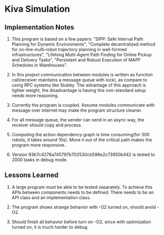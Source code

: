# Kiva Simulation

## Implementation Notes

1. This program is based on a few papers: "SIPP: Safe Interval Path Planning for Dynamic Environments",
 "Complete decentralized method for on-line multi-robot trajectory planning in well-formed infrastructures",
 "Lifelong Multi-Agent Path Finding for Online Pickup and Delivery Tasks",
 "Persistent and Robust Execution of MAPF Schedules in Warehouses".

2. In this project communication between modules is written
as function call(receiver maintains a message queue with lock),
as compare to using RPC systems like Stubby. The advantage of this
approach is lighter weight, the disadvantage is having this non-standard
setup needs more reasoning.

3. Currently the program is coupled. Assume modules communicate with
message over internet may make the program structure cleaner.

4. For all message queue, the sender can send in an async way, the receiver should copy and process.

5. Computing the action dependency graph is time consuming(for 300 robots, it takes around 10s). Move it out of
the critical path makes the program more responsive.

6. Version 93b7c4278a745797b702530cb598e2c73950b442 is tested to 2000 tasks in debug mode.

## Lessons Learned

1. A large program must be able to be tested separately. To achieve this APIs
between components needs to be defined. There needs to be an API class and an implementation class.

2. The program shows strange behavior with -O2 turned on, should avoid -O2.

3. Should finish all behavior before turn on -O2, since with optimization turned on, it is much harder to debug.